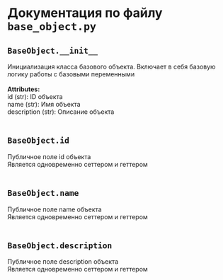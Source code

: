 # Документация по файлу `base_object.py`

## `BaseObject.__init__`<br>
Инициализация класса базового объекта. Включает в себя базовую логику работы с базовыми переменными<br>
<br>**Attributes:**<br>
id (str): ID объекта<br>
name (str): Имя объекта<br>
description (str): Описание объекта<br>
<br>
## `BaseObject.id`<br>
Публичное поле id объекта<br>
Является одновременно сеттером и геттером<br>
<br>
## `BaseObject.name`<br>
Публичное поле name объекта<br>
Является одновременно сеттером и геттером<br>
<br>
## `BaseObject.description`<br>
Публичное поле description объекта<br>
Является одновременно сеттером и геттером<br>
<br>
